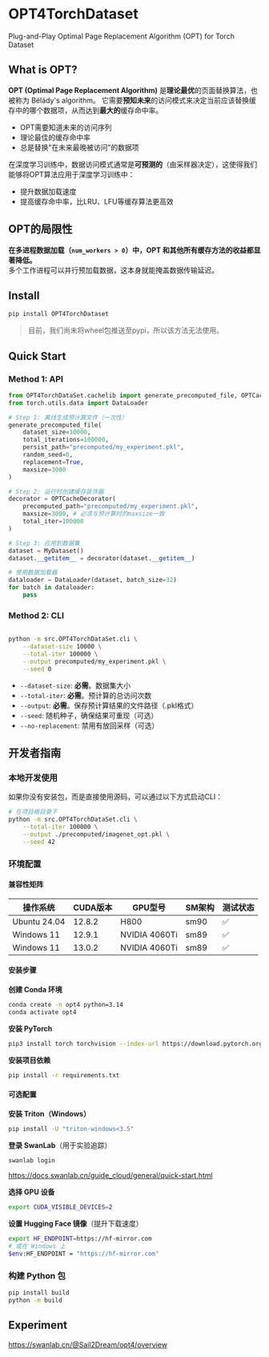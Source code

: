 # OPT4TorchDataset
Plug-and-Play Optimal Page Replacement Algorithm (OPT) for Torch Dataset

## What is OPT?

**OPT (Optimal Page Replacement Algorithm)** 是**理论最优**的页面替换算法，也被称为 Bélády's algorithm。
它需要**预知未来**的访问模式来决定当前应该替换缓存中的哪个数据项，从而达到**最大的**缓存命中率。

- OPT需要知道未来的访问序列
- 理论最佳的缓存命中率
- 总是替换"在未来最晚被访问"的数据项

在深度学习训练中，数据访问模式通常是**可预测的**（由采样器决定），这使得我们能够将OPT算法应用于深度学习训练中：
- 提升数据加载速度
- 提高缓存命中率，比LRU、LFU等缓存算法更高效

## OPT的局限性

**在多进程数据加载（`num_workers > 0`）中，OPT 和其他所有缓存方法的收益都显著降低。**  
多个工作进程可以并行预加载数据，这本身就能掩盖数据传输延迟。

## Install
```bash
pip install OPT4TorchDataset
```
> 目前，我们尚未将wheel包推送至pypi，所以该方法无法使用。

## Quick Start

### Method 1: API

```python
from OPT4TorchDataSet.cachelib import generate_precomputed_file, OPTCacheDecorator
from torch.utils.data import DataLoader

# Step 1: 离线生成预计算文件（一次性）
generate_precomputed_file(
    dataset_size=10000,
    total_iterations=100000,
    persist_path="precomputed/my_experiment.pkl",
    random_seed=0,
    replacement=True,
    maxsize=3000
)

# Step 2: 运行时创建缓存装饰器
decorator = OPTCacheDecorator(
    precomputed_path="precomputed/my_experiment.pkl",
    maxsize=3000, # 必须与预计算时的maxsize一致
    total_iter=100000
)

# Step 3: 应用到数据集
dataset = MyDataset()
dataset.__getitem__ = decorator(dataset.__getitem__)

# 使用数据加载器
dataloader = DataLoader(dataset, batch_size=32)
for batch in dataloader:
    pass
```

### Method 2: CLI

```bash

python -m src.OPT4TorchDataSet.cli \
    --dataset-size 10000 \
    --total-iter 100000 \
    --output precomputed/my_experiment.pkl \
    --seed 0
```

- `--dataset-size`: **必需**。数据集大小
- `--total-iter`: **必需**。预计算的总访问次数
- `--output`: **必需**。保存预计算结果的文件路径（.pkl格式）
- `--seed`: 随机种子，确保结果可重现（可选）
- `--no-replacement`: 禁用有放回采样（可选）

## 开发者指南

### 本地开发使用

如果你没有安装包，而是直接使用源码，可以通过以下方式启动CLI：

```bash
# 在项目根目录下
python -m src.OPT4TorchDataSet.cli \
    --total-iter 100000 \
    --output ./precomputed/imagenet_opt.pkl \
    --seed 42
```

### 环境配置

#### 兼容性矩阵

| 操作系统     | CUDA版本 | GPU型号       | SM架构 | 测试状态 |
| ------------ | -------- | ------------- | ------ | -------- |
| Ubuntu 24.04 | 12.8.2   | H800          | sm90   | ✅        |
| Windows 11   | 12.9.1   | NVIDIA 4060Ti | sm89   | ✅        |
| Windows 11   | 13.0.2   | NVIDIA 4060Ti | sm89   | ✅        |

#### 安装步骤

**创建 Conda 环境**
```bash
conda create -n opt4 python=3.14
conda activate opt4
```

**安装 PyTorch**
```bash
pip3 install torch torchvision --index-url https://download.pytorch.org/whl/cu130
```

**安装项目依赖**
```bash
pip install -r requirements.txt
```

#### 可选配置

**安装 Triton（Windows）**
```bash
pip install -U "triton-windows<3.5"
```

**登录 SwanLab**（用于实验追踪）
```bash
swanlab login
```
https://docs.swanlab.cn/guide_cloud/general/quick-start.html

**选择 GPU 设备**
```bash
export CUDA_VISIBLE_DEVICES=2
```

**设置 Hugging Face 镜像**（提升下载速度）
```bash
export HF_ENDPOINT=https://hf-mirror.com
# 或在 Windows 上
$env:HF_ENDPOINT = "https://hf-mirror.com"
```

### 构建 Python 包

```bash
pip install build
python -m build
```

## Experiment

https://swanlab.cn/@Sail2Dream/opt4/overview